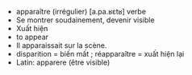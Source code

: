 
- apparaître (irrégulier)	[a.pa.ʁɛtʁ]	verbe
- Se montrer soudainement, devenir visible
- Xuất hiện
- to appear
- Il apparaissait sur la scène.
- disparition = biến mất ; réapparaître = xuất hiện lại
- Latin: apparere (être visible)